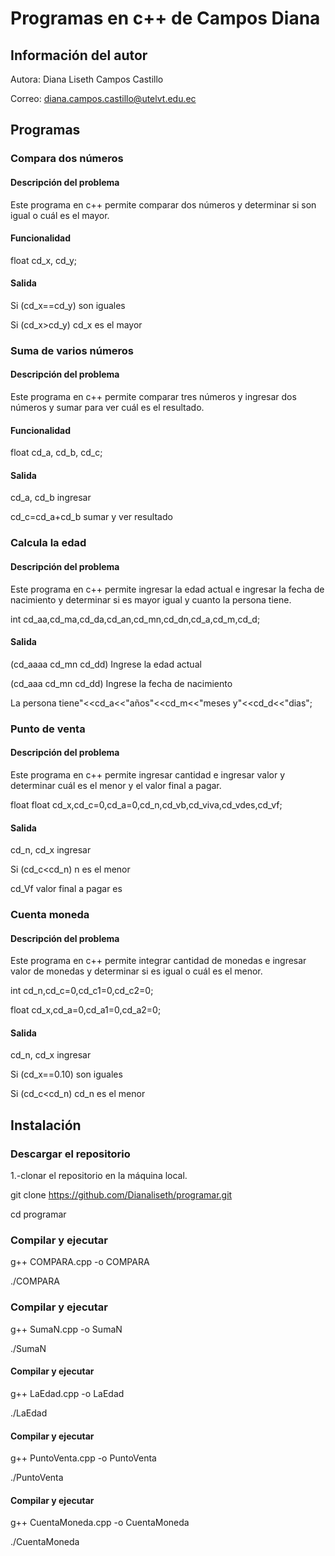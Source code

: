  # Programas en c++ de Campos Diana
 ## Información del autor
  Autora: Diana Liseth Campos Castillo


  Correo: diana.campos.castillo@utelvt.edu.ec


 ## Programas
 ### Compara dos números 
 #### Descripción del problema 
 Este programa en c++ permite comparar dos números y determinar si son igual o cuál es el mayor. 
 #### Funcionalidad

 
 float cd_x, cd_y;
 
 #### Salida

 Si (cd_x==cd_y) son iguales

 Si (cd_x>cd_y) cd_x es el mayor
 

 ### Suma de varios números
 #### Descripción del problema 
 Este programa en c++ permite comparar tres números y ingresar dos números y sumar para ver cuál es el resultado. 
 #### Funcionalidad

 float cd_a, cd_b, cd_c;

 #### Salida

 cd_a, cd_b ingresar

 cd_c=cd_a+cd_b sumar y ver resultado



 ### Calcula la edad
 #### Descripción del problema 
 Este programa en c++ permite ingresar la edad actual e ingresar la fecha de nacimiento y determinar si es mayor igual y cuanto la persona tiene. 
  
 int cd_aa,cd_ma,cd_da,cd_an,cd_mn,cd_dn,cd_a,cd_m,cd_d;
        
 #### Salida

 (cd_aaaa cd_mn cd_dd) Ingrese la edad actual
                   
 (cd_aaa cd_mn cd_dd) Ingrese la fecha de nacimiento
   
 La persona tiene"<<cd_a<<"años"<<cd_m<<"meses y"<<cd_d<<"dias";



 ### Punto de venta
 #### Descripción del problema
 Este programa en c++ permite ingresar cantidad e ingresar valor y determinar cuál es el menor y el valor final a pagar. 

 float float cd_x,cd_c=0,cd_a=0,cd_n,cd_vb,cd_viva,cd_vdes,cd_vf;
   
 #### Salida
 
  cd_n, cd_x ingresar
    
  Si (cd_c<cd_n) n es el menor 
   
  cd_Vf valor final a pagar es



 ### Cuenta moneda
 #### Descripción del problema 
 Este programa en c++ permite integrar cantidad de monedas e ingresar valor de monedas y determinar si es igual o cuál es el  menor. 
  
 int cd_n,cd_c=0,cd_c1=0,cd_c2=0;

 float cd_x,cd_a=0,cd_a1=0,cd_a2=0;

 #### Salida
  
 cd_n, cd_x ingresar

 Si (cd_x==0.10) son iguales

 Si (cd_c<cd_n) cd_n es el menor


 ## Instalación 
 ### Descargar el repositorio
 1.-clonar el repositorio en la máquina local. 

 git clone https://github.com/Dianaliseth/programar.git

 cd programar

 
 ### Compilar y ejecutar

 g++ COMPARA.cpp -o COMPARA

 ./COMPARA
 
 ### Compilar y ejecutar

 g++ SumaN.cpp -o SumaN
 
 ./SumaN

 #### Compilar y ejecutar

 g++ LaEdad.cpp -o LaEdad

 ./LaEdad
 
 #### Compilar y ejecutar

 g++ PuntoVenta.cpp -o PuntoVenta
 
 ./PuntoVenta

 #### Compilar y ejecutar

 g++ CuentaMoneda.cpp -o CuentaMoneda

 ./CuentaMoneda
